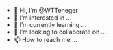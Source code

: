 - 👋 Hi, I’m @WTTeneger
- 👀 I’m interested in ...
- 🌱 I’m currently learning ...
- 💞️ I’m looking to collaborate on ...
- 📫 How to reach me ...

<!---
WTTeneger/WTTeneger is a ✨ special ✨ repository because its `README.md` (this file) appears on your GitHub profile.
You can click the Preview link to take a look at your changes.
--->
